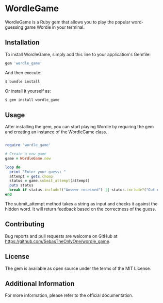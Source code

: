 # WordleGame

WordleGame is a Ruby gem that allows you to play the popular word-guessing game Wordle in your terminal.

## Installation

To install WordleGame, simply add this line to your application's Gemfile:

```ruby
gem 'wordle_game'
```
And then execute:
```bash
$ bundle install
```

Or install it yourself as:

```bash
$ gem install wordle_game
 ```

## Usage
 
After installing the gem, you can start playing Wordle by requiring the gem and creating an instance of the WordleGame class.

```ruby

require 'wordle_game'

# Create a new game
game = WordleGame.new

loop do
  print "Enter your guess: "
  attempt = gets.chomp
  status = game.submit_attempt(attempt)
  puts status
  break if status.include?("Answer received") || status.include?("Out of attempts")
end
```
The submit_attempt method takes a string as input and checks it against the hidden word. It will return feedback based on the correctness of the guess.

## Contributing

Bug reports and pull requests are welcome on GitHub at https://github.com/SebasTheOnlyOne/wordle_game.

## License

The gem is available as open source under the terms of the MIT License.

## Additional Information

For more information, please refer to the official documentation.
